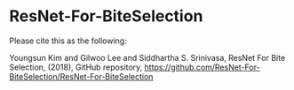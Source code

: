 # ResNet-For-BiteSelection

Please cite this as the following:

Youngsun Kim and Gilwoo Lee and Siddhartha S. Srinivasa, ResNet For Bite Selection, (2018), GitHub repository, https://github.com/ResNet-For-BiteSelection/ResNet-For-BiteSelection

